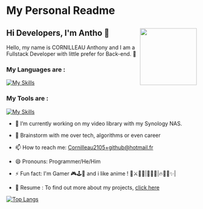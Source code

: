 # My Personal Readme 

## Hi Developers, I'm Antho 👋 <img src="https://user-images.githubusercontent.com/68584530/232984423-b74ce795-b3b1-4e4f-9fae-6ba22517eec1.png" width=150 align="right">

Hello, my name is CORNILLEAU Anthony and I am a Fullstack Developer with little prefer for Back-end. 🤪


### My Languages are :

[![My Skills](https://skillicons.dev/icons?i=java,spring,symfony,laravel,python,js,angular,react,postgres,mysql)](https://skillicons.dev)

### My Tools are :

[![My Skills](https://skillicons.dev/icons?i=git,github,gitlab,jenkins,idea,eclipse,vscode,figma,postman,powershell)](https://skillicons.dev)

- 🔭 I’m currently working on my video library with my Synology NAS.

- 💬 Brainstorm with me over tech, algorithms or even career

- 📫 How to reach me: Cornilleau2105+github@hotmail.fr

- 😄 Pronouns: Programmer/He/Him

- ⚡ Fun fact: I'm Gamer 🎮🕹️👾 and i like anime ! 👒⚔🏴‍☠️|🍥🥷🐸|🔥🧚🏼✨|
  
- 📝 Resume : To find out more about my projects, [click here](https://www.notion.so/Portfolio-5d905ad1502e43eb8d7bec5f4fc5939f?pvs=4)


[![Top Langs](https://github-readme-stats.vercel.app/api/top-langs/?username=antho-cs&theme=dracula&hide=Twig,html,Sass,Css,Shell)](https://github.com/anuraghazra/github-readme-stats)

